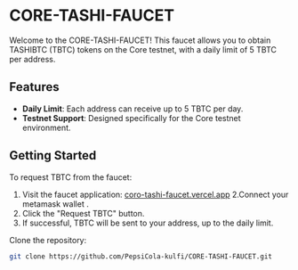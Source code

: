 # CORE-TASHI-FAUCET

Welcome to the CORE-TASHI-FAUCET! This faucet allows you to obtain TASHIBTC (TBTC) tokens on the Core testnet, with a daily limit of 5 TBTC per address.

## Features

- **Daily Limit**: Each address can receive up to 5 TBTC per day.
- **Testnet Support**: Designed specifically for the Core testnet environment.

## Getting Started

To request TBTC from the faucet:

1. Visit the faucet application: [coro-tashi-faucet.vercel.app](https://coro-tashi-faucet.vercel.app/)
2.Connect your metamask wallet .
3. Click the "Request TBTC" button.
4. If successful, TBTC will be sent to your address, up to the daily limit.


 Clone the repository:

   ```bash
   git clone https://github.com/PepsiCola-kulfi/CORE-TASHI-FAUCET.git
